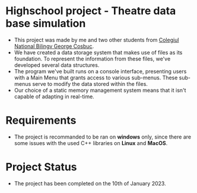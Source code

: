 # Highschool project - Theatre data base simulation
- This project was made by me and two other students from [Colegiul National Bilingv George Cosbuc](http://cosbucbilingv.ro/). 
- We have created a data storage system that makes use of files as its foundation. To represent the information from these files, we've developed several data structures.
- The program we've built runs on a console interface, presenting users with a Main Menu that grants access to various sub-menus. These sub-menus serve to modify the data stored within the files.
- Our choice of a static memory management system means that it isn't capable of adapting in real-time.
# Requirements
- The project is recommanded to be ran on **windows** only, since there are some issues with the used C++ libraries on **Linux** and **MacOS**.

# Project Status
- The project has been completed on the 10th of January 2023.


